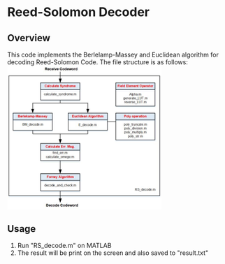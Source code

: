 # Reed-Solomon Decoder

## Overview
This code implements the Berlelamp-Massey and Euclidean algorithm for decoding Reed-Solomon Code. The file structure is as follows:<br>
<img src="./Block_diagram.jpg" width=70%><br>

## Usage
1. Run "RS_decode.m" on MATLAB
2. The result will be print on the screen and also saved to "result.txt"